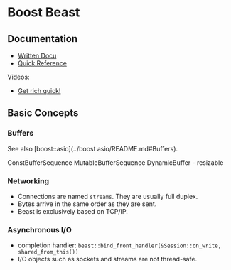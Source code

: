 # Boost Beast

## Documentation

- [Written Docu](https://www.boost.org/doc/libs/master/libs/beast/doc/html/index.html)
- [Quick Reference](https://www.boost.org/doc/libs/master/libs/beast/doc/html/beast/quickref.html)

Videos:
- [Get rich quick!](https://www.youtube.com/watch?v=7FQwAjELMek&t=2037s)

## Basic Concepts

### Buffers
See also [boost::asio](../boost asio/README.md#Buffers).

ConstBufferSequence
MutableBufferSequence
DynamicBuffer - resizable

### Networking

- Connections are named `streams`. They are usually full duplex.
- Bytes arrive in the same order as they are sent.
- Beast is exclusively based on TCP/IP.

### Asynchronous I/O

- completion handler: `beast::bind_front_handler(&Session::on_write, shared_from_this())`
- I/O objects such as sockets and streams are not thread-safe.